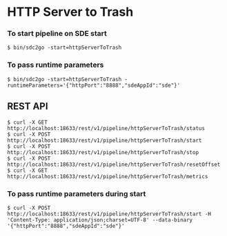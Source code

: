 # HTTP Server to Trash

### To start pipeline on SDE start

    $ bin/sdc2go -start=httpServerToTrash

### To pass runtime parameters

    $ bin/sdc2go -start=httpServerToTrash -runtimeParameters='{"httpPort":"8888","sdeAppId":"sde"}'

## REST API

    $ curl -X GET http://localhost:18633/rest/v1/pipeline/httpServerToTrash/status
    $ curl -X POST http://localhost:18633/rest/v1/pipeline/httpServerToTrash/start
    $ curl -X POST http://localhost:18633/rest/v1/pipeline/httpServerToTrash/stop
    $ curl -X POST http://localhost:18633/rest/v1/pipeline/httpServerToTrash/resetOffset
    $ curl -X GET http://localhost:18633/rest/v1/pipeline/httpServerToTrash/metrics

### To pass runtime parameters during start

    $ curl -X POST http://localhost:18633/rest/v1/pipeline/httpServerToTrash/start -H 'Content-Type: application/json;charset=UTF-8' --data-binary '{"httpPort":"8888","sdeAppId":"sde"}'

